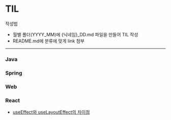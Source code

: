 # TIL
작성법
- 월별 폴더(YYYY_MM)에 {닉네임}_DD.md 파일을 만들어 TIL 작성
- README.md에 분류에 맞게 link 첨부
----

### Java

### Spring

### Web

### React
- [useEffect와 useLayoutEffect의 차이점](https://github.com/learning-summary/TIL/blob/main/2025.03/10_sani.md)
